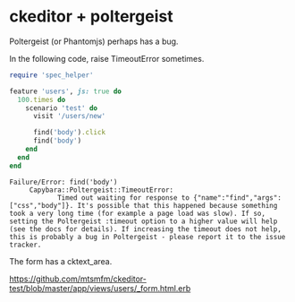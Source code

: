 # ckeditor + poltergeist

Poltergeist (or Phantomjs) perhaps has a bug.

In the following code, raise TimeoutError sometimes.

```ruby
require 'spec_helper'

feature 'users', js: true do
  100.times do
    scenario 'test' do
      visit '/users/new'

      find('body').click
      find('body')
    end
  end
end
```

```
Failure/Error: find('body')
     Capybara::Poltergeist::TimeoutError:
            Timed out waiting for response to {"name":"find","args":["css","body"]}. It's possible that this happened because something took a very long time (for example a page load was slow). If so, setting the Poltergeist :timeout option to a higher value will help (see the docs for details). If increasing the timeout does not help, this is probably a bug in Poltergeist - please report it to the issue tracker.
```

The form has a cktext_area.

https://github.com/mtsmfm/ckeditor-test/blob/master/app/views/users/_form.html.erb
